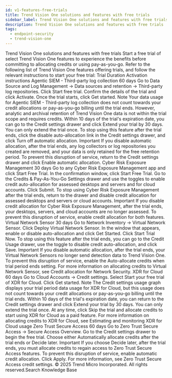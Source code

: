 ```yaml
---
id: v1-features-free-trials
title: Trend Vision One solutions and features with free trials
sidebar_label: Trend Vision One solutions and features with free trials
description: Trend Vision One solutions and features with free trials
tags:
  - endpoint-security
  - trend-vision-one
---
```


 Trend Vision One solutions and features with free trials Start a free trial of select Trend Vision One features to experience the benefits before committing to allocating credits or using pay-as-you-go. Refer to the following list of Trend Vision One features offering trials, and follow the relevant instructions to start your free trial: Trial Duration Activation instructions Agentic SIEM - Third-party log collection 60 days Go to Data Source and Log Management → Data sources and retention → Third-party log repositories. Click Start free trial. Confirm the details of the trial and click Activate. Once the trial starts, click Get started. Note Your data usage for Agentic SIEM - Third-party log collection does not count towards your credit allocations or pay-as-you-go billing until the trial ends. However, analytic and archival retention of Trend Vision One data is not within the trial scope and requires credits. Within 10 days of the trial's expiration date, you can go to the Credit settings drawer and click Extend your trial by 30 days. You can only extend the trial once. To stop using this feature after the trial ends, click the disable auto-allocation link in the Credit settings drawer, and click Turn off automatic allocation. Important If you disable automatic allocation, after the trial ends, any log collectors or log repositories you created are removed, and your data is only retained for the free retention period. To prevent this disruption of service, return to the Credit settings drawer and click Enable automatic allocation. Cyber Risk Exposure Management 30 days Go to any Cyber Risk Exposure Management app and click Start Free Trial. In the confirmation window, click Start Free Trial. Go to the Credits & Pay-As-You-Go Settings drawer and use the toggles to enable credit auto-allocation for assessed desktops and servers and for cloud accounts. Click Submit. To stop using Cyber Risk Exposure Management after the trial ends, return to the drawer and disable credit allocation for assessed desktops and servers or cloud accounts. Important If you disable credit allocation for Cyber Risk Exposure Management, after the trial ends, your desktops, servers, and cloud accounts are no longer assessed. To prevent this disruption of service, enable credit allocation for both features. Virtual Network Sensor 30 days Go to Network Inventory → Virtual Network Sensor. Click Deploy Virtual Network Sensor. In the window that appears, enable or disable auto-allocation and click Get Started. Click Start Trial Now. To stop using this feature after the trial ends, you can go to the Credit Usage drawer, use the toggle to disable credit auto-allocation, and click Save. Important If you disable automatic allocation, after the trial ends, your Virtual Network Sensors no longer send detection data to Trend Vision One. To prevent this disruption of service, enable the Auto-allocate credits when trial period ends setting. For more information on allocating credits to Virtual Network Sensor, see Credit allocation for Network Security. XDR for Cloud 60 days Go to Cloud Accounts → Credit settings. Select Start your free trial of XDR for Cloud. Click Get started. Note The Credit settings usage graph displays your trial period data usage for XDR for Cloud, but this usage does not count towards your credit allocations or pay-as-you-go billing until the trial ends. Within 10 days of the trial's expiration date, you can return to the Credit settings drawer and click Extend your trial by 30 days. You can only extend the trial once. At any time, click Skip the trial and allocate credits to start using XDR for Cloud as a paid feature. For more information on allocating credits to XDR for Cloud, see Estimating and monitoring XDR for Cloud usage Zero Trust Secure Access 60 days Go to Zero Trust Secure Access → Secure Access Overview. Go to the Credit settings drawer to begin the free trial. Choose either Automatically allocate credits after the trial ends or Decide later. Important If you choose Decide later, after the trial ends, you must allocate credits to regain access to Zero Trust Secure Access features. To prevent this disruption of service, enable automatic credit allocation. Click Apply. For more information, see Zero Trust Secure Access credit settings. © 2025 Trend Micro Incorporated. All rights reserved.Search Knowledge Base